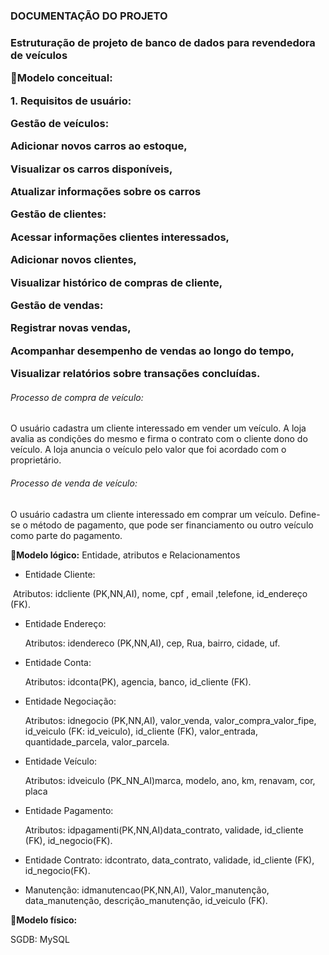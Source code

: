 <h3>DOCUMENTAÇÃO DO PROJETO<h3>

Estruturação de projeto de banco de dados para revendedora de veículos

:pushpin:**Modelo conceitual:**

**1. Requisitos de usuário:**

**Gestão de veículos:**

Adicionar novos carros ao estoque,

Visualizar os carros disponíveis,

Atualizar informações sobre os carros

**Gestão de clientes:**

Acessar informações clientes interessados,

Adicionar novos clientes,

Visualizar histórico de compras de cliente,

**Gestão de vendas:**

Registrar novas vendas,

Acompanhar desempenho de vendas ao longo do tempo,

Visualizar relatórios sobre transações concluídas.



<h6>Processo de compra de veículo:</h6>

O usuário cadastra um cliente interessado em vender um veículo. A loja avalia as condições do mesmo e firma o contrato com o cliente dono do veículo. A loja anuncia o veículo pelo valor que foi acordado com o proprietário.

<h6>Processo de venda de veículo:</h6>

O usuário cadastra um cliente interessado em comprar um veículo. Define-se o método de pagamento, que pode ser financiamento ou outro veículo como parte do pagamento.



:pushpin:**Modelo lógico:** Entidade, atributos e Relacionamentos

- Entidade Cliente:

​	Atributos: idcliente (PK,NN,AI), nome, cpf , email ,telefone, id_endereço (FK). 

- Entidade Endereço:

  Atributos: idendereco (PK,NN,AI), cep, Rua, bairro, cidade, uf.

- Entidade Conta:

  Atributos: idconta(PK), agencia, banco, id_cliente (FK).

- Entidade Negociação: 

  Atributos: idnegocio (PK,NN,AI), valor_venda, valor_compra_valor_fipe, id_veiculo (FK: id_veiculo), id_cliente (FK), valor_entrada, quantidade_parcela, valor_parcela.

- Entidade Veículo:

  Atributos: idveiculo (PK_NN_AI)marca, modelo, ano, km, renavam, cor, placa

- Entidade Pagamento: 

  Atributos: idpagamenti(PK,NN,AI)data_contrato,  validade, id_cliente (FK), id_negocio(FK).

- Entidade Contrato:  idcontrato, data_contrato, validade, id_cliente (FK), id_negocio(FK).

- Manutenção: idmanutencao(PK,NN,AI), Valor_manutenção, data_manutenção, descrição_manutenção, id_veiculo (FK).



:pushpin:**Modelo físico:**

SGDB: MySQL

